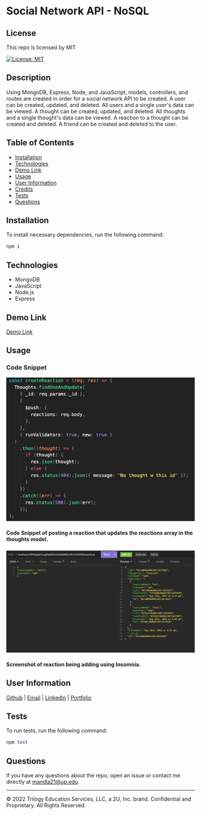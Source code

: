 # Social Network API - NoSQL

## License

This repo is licensed by MIT

[![License: MIT](https://img.shields.io/badge/License-MIT-yellow.svg)](https://opensource.org/licenses/MIT)

## Description

Using MongoDB, Express, Node, and JavaScript, models, controllers, and routes are created in order for a social network API to be created. A user can be created, updated, and deleted. All users and a single user's data can be viewed. A thought can be created, updated, and deleted. All thoughts and a single thought's data can be viewed. A reaction to a thought can be created and deleted. A friend can be created and deleted to the user.

## Table of Contents

- [Installation](#installation)
- [Technologies](#technologies)
- [Demo Link](#demo%20link)
- [Usage](#usage)
- [User Information](#user%20information)
- [Credits](#credits)
- [Tests](#tests)
- [Questions](#questions)

## Installation

To install necessary dependencies, run the following command:

```ruby
npm i
```

## Technologies

- MongoDB
- JavaScript
- Node.js
- Express

## Demo Link

[Demo Link](https://www.youtube.com/watch?v=5Ox39rB0SMs)

## Usage

### Code Snippet

![alt text](assets/images/codesnippet.png)

#### Code Snippet of posting a reaction that updates the reactions array in the thoughts model.

###

![alt text](assets/images/screenshot.png)

#### Screenshot of reaction being adding using Insomnia.

## User Information

[Github](https://github.com/smandla) |
[Email](mandla21@up.edu) |
[LinkedIn](https://www.linkedin.com/in/srikavya-mandla/) |
[Portfolio](https://smandla.github.io/kavya_professionalportfolio/)

## Tests

To run tests, run the following command:

```ruby
npm test
```

## Questions

If you have any questions about the repo, open an issue or contact me directly at mandla21@up.edu.

---

© 2022 Trilogy Education Services, LLC, a 2U, Inc. brand. Confidential and Proprietary. All Rights Reserved.
